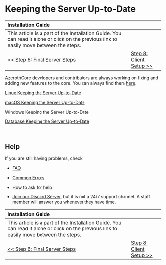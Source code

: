 # Keeping the Server Up-to-Date

| Installation Guide | |
| :- | :- |
| This article is a part of the Installation Guide. You can read it alone or click on the previous link to easily move between the steps. |
| [<< Step 6: Final Server Steps](final-server-steps) | [Step 8: Client Setup >>](client-setup) |

AzerothCore developers and contributors are always working on fixing and adding new features to the core. You can always find them [here](https://github.com/azerothcore/azerothcore-wotlk/commits/master).

[Linux Keeping the Server Up-to-Date](linux-keeping-the-server-up-to-date)

[macOS Keeping the Server Up-to-Date](macos-keeping-the-server-up-to-date)

[Windows Keeping the Server Up-to-Date](windows-keeping-the-server-up-to-date)

[Database Keeping the Server Up-to-Date](database-keeping-the-server-up-to-date)

<br>

## Help

If you are still having problems, check:

* [FAQ](faq)

* [Common Errors](common-errors)

* [How to ask for help](how-to-ask-for-help)

* [Join our Discord Server](https://discord.gg/gkt4y2x), but it is not a 24/7 support channel. A staff member will answer you whenever they have time.

| Installation Guide | |
| :- | :- |
| This article is a part of the Installation Guide. You can read it alone or click on the previous link to easily move between the steps. |
| [<< Step 6: Final Server Steps](final-server-steps) | [Step 8: Client Setup >>](client-setup) |
